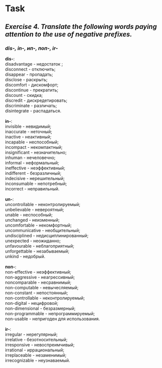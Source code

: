 <h1>Task</h1>
<h2><strong><em>Exercise 4. Translate the following words paying attention to the use of negative prefixes.</em></strong></h2>
<h3><em>dis-, in-, ип-, поп-, ir-</em></h3>
<strong>dis-</strong>: <br>
   disadvantage - недостаток ;<br> 
   disconnect - отключить; <br>
   disappear - пропадать; <br>
   disclose - раскрыть; <br>
   discomfort - дискомфорт; <br>
   discontinue - прекратить; <br>
   discount - скидка; <br>
   discredit - дискредетировать;<br>
   discriminate - различать; <br>
   disintegrate - распадаться.<br><br>
<strong>in-</strong>: <br>
   invisible - невидимый; <br>
   inaccurate - неточный; <br>
   inactive - неактивный; <br>
   incapable - неспособный; <br>
   incompact - некомпактный; <br>
   insignificant - незначительно; <br>
   inhuman - нечеловечно; <br>
   informal - неформальный; <br>
   ineffective - неэффективный;<br>
   indifferent - безразличный; <br>
   indecisive - нерешительный; <br>
   inconsumable - непотребный; <br>
   incorrect - неправильный.<br><br>
<strong>un-</strong>: <br>
   uncontrollable - неконтролируемый;<br> 
   unbelievable - невероятный; <br>
   unable - неспособный; <br>
   unchanged - неизменный; <br>
   uncomfortable - некомфортный;<br>
   uncommunicative - необщительный;<br>
   undisciplined - недисциплинированный;<br>
   unexpected - неожиданно;<br>
   unfavourable - неблагоприятный;<br>
   unforgettable - незабываемый;<br>
   unkind - недобрый.<br><br>
<strong>поп-</strong>: <br>
   non-effective - неэффективный; <br>
   non-aggressive - неагрессивный; <br>
   noncomparable - несравнимый; <br>
   non-computable - невычесляемый; <br>
   non-constant - непостоянный; <br>
   non-controllable - неконтролируемый;<br>
   non-digital - нецифровой; <br>
   non-dimensional - безразмерный; <br>
   non-programmable - непрограммируемый; <br>
   non-usable - непригоден для использования.<br><br>
<strong>ir-</strong>: <br>
   irregular - нерегулярный; <br>
   irrelative - безотносительный; <br>
   irresponsive - невоспреимчивый; <br>
   irrational - иррациональный; <br>
   irreplaceable - незаменимый; <br>
   irrecognizable - неузнаваемый.
